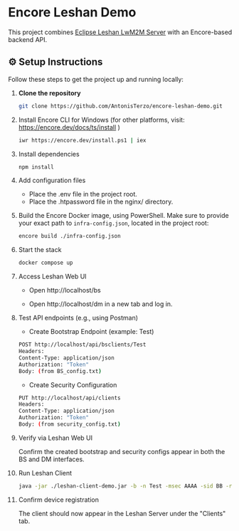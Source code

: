 # Encore Leshan Demo

This project combines [Eclipse Leshan LwM2M Server](https://github.com/rikard-sics/leshan) with an Encore-based backend API.


## ⚙️ Setup Instructions

Follow these steps to get the project up and running locally:

1. **Clone the repository**
	```bash
	git clone https://github.com/AntonisTerzo/encore-leshan-demo.git
	````

2. Install Encore CLI for Windows (for other platforms, visit: https://encore.dev/docs/ts/install )

	```bash
	iwr https://encore.dev/install.ps1 | iex
	````

3. Install dependencies
	````bash
	npm install
	````

4. Add configuration files

	* Place the .env file in the project root.
	* Place the .htpassword file in the nginx/ directory.


5. Build the Encore Docker image, using PowerShell. Make sure to provide your exact path to `infra-config.json`, located in the project root:

	```bash
	encore build ./infra-config.json
	````


6. Start the stack

	````bash
	docker compose up
	````



7. Access Leshan Web UI
	* Open http://localhost/bs

	* Open http://localhost/dm in a new tab and log in.


8. Test API endpoints (e.g., using Postman)

	* Create Bootstrap Endpoint (example: Test)
	````bash
	POST http://localhost/api/bsclients/Test
	Headers:
  	Content-Type: application/json
  	Authorization: "Token"
	Body: (from BS_config.txt)
	````

	* Create Security Configuration

	````bash
	PUT http://localhost/api/clients
	Headers:
  	Content-Type: application/json
  	Authorization: "Token"
	Body: (from security_config.txt)

	````

9. Verify via Leshan Web UI

	Confirm the created bootstrap and security configs appear in both the BS and DM interfaces.


10. Run Leshan Client

	````bash
	java -jar ./leshan-client-demo.jar -b -n Test -msec AAAA -sid BB -rid CC -u 127.0.0.1
	````

11. Confirm device registration
    
	The client should now appear in the Leshan Server under the "Clients" tab.




